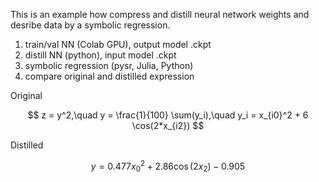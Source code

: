 This is an example how compress and distill neural network weights and desribe data by a symbolic regression.

1. train/val NN (Colab GPU), output model .ckpt
2. distill NN (python), input model .ckpt
3. symbolic regression (pysr, Julia, Python)
4. compare original and distilled expression


Original 

$$ z = y^2,\quad y = \frac{1}{100} \sum(y_i),\quad y_i = x_{i0}^2 + 6 \cos(2*x_{i2}) $$

Distilled

$$y = 0.477 x_{0}^{2} + 2.86 \cos{\left(2 x_{2} \right)} - 0.905$$



  



